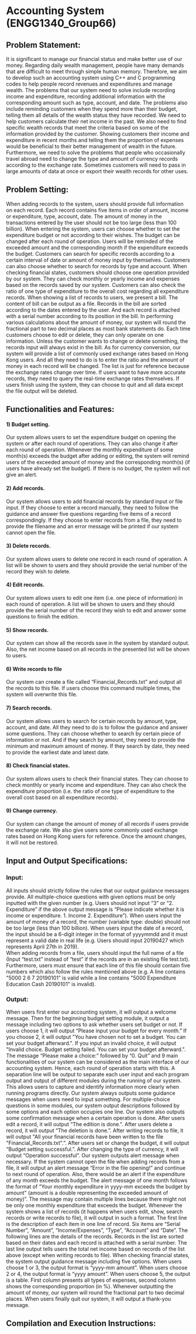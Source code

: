 # Accounting System (ENGG1340_Group66)
## Problem Statement:
It is significant to manage our financial status and make better use of our money. Regarding daily wealth management, people have many demands that are difficult to meet through simple human memory. Therefore, we aim to develop such an accounting system using C++ and C programming codes to help people record revenues and expenditures and manage wealth.
The problems that our system need to solve include recording income and expenditure, recording additional information with the corresponding amount such as type, account, and date. The problems also include reminding customers when they spend more than their budget, telling them all details of the wealth status they have recorded.  We need to help customers calculate their net income in the past. We also need to find specific wealth records that meet the criteria based on some of the information provided by the customer. Showing customers their income and expenditure in recent months and telling them the proportion of expenses would be beneficial to their better management of wealth in the future. Furthermore, we need to solve the problems that people who occasionally travel abroad need to change the type and amount of currency records according to the exchange rate. Sometimes customers will need to pass in large amounts of data at once or export their wealth records for other uses.
## Problem Setting:
When adding records to the system, users should provide full information on each record. Each record contains five items in order of amount, income or expenditure, type, account, date. The amount of money in the transactions entered by the user should not be too large (less than 100 billion).
When entering the system, users can choose whether to set the expenditure budget or not according to their wishes. The budget can be changed after each round of operation. Users will be reminded of the exceeded amount and the corresponding month if the expenditure exceeds the budget. 
Customers can search for specific records according to a certain interval of date or amount of money input by themselves. Customers can also choose whether to search for records by type and account. 
When checking financial states, customers should choose one operation provided by our system. They can check monthly or yearly income and expenses based on the records saved by our system. Customers can also check the ratio of one type of expenditure to the overall cost regarding all expenditure records.
When showing a list of records to users, we present a bill. The content of bill can be output as a file. Records in the bill are sorted according to the dates entered by the user. And each record is attached with a serial number according to its position in the bill.  In performing various calculations about the amount of money, our system will round the fractional part to two decimal places as most bank statements do.
Each time customers choose to edit or delete, they can only operate on one information. Unless the customer wants to change or delete something, the records input will always exist in the bill.
As for currency conversion, our system will provide a list of commonly used exchange rates based on Hong Kong users. And all they need to do is to enter the ratio and the amount of money in each record will be changed. The list is just for reference because the exchange rates change over time. If users want to have more accurate records, they need to query the real-time exchange rates themselves.
If users finish using the system, they can choose to quit and all data except the file output will be deleted.
## Functionalities and Features:
#### 1)	Budget setting. 
Our system allows users to set the expenditure budget on opening the system or after each round of operations. They can also change it after each round of operation. Whenever the monthly expenditure of some month(s) exceeds the budget after adding or editing, the system will remind users of the exceeded amount of money and the corresponding month(s) (if users have already set the budget). If there is no budget, the system will not give an alert.
#### 2)	Add records.
Our system allows users to add financial records by standard input or file input. If they choose to enter a record manually, they need to follow the guidance and answer five questions regarding five items of a record correspondingly. If they choose to enter records from a file, they need to provide the filename and an error message will be printed if our system cannot open the file. 
#### 3)	Delete records.
Our system allows users to delete one record in each round of operation. A list will be shown to users and they should provide the serial number of the record they wish to delete.
#### 4)	Edit records.
Our system allows users to edit one item (i.e. one piece of information) in each round of operation. A list will be shown to users and they should provide the serial number of the record they wish to edit and answer some questions to finish the edition.
#### 5)	Show records.
Our system can show all the records save in the system by standard output. Also, the net income based on all records in the presented list will be shown to users.
#### 6)	Write records to file
Our system can create a file called “Financial_Records.txt” and output all the records to this file. If users choose this command multiple times, the system will overwrite this file.
#### 7)	Search records.
Our system allows users to search for certain records by amount, type, account, and date. All they need to do is to follow the guidance and answer some questions. They can choose whether to search by certain piece of information or not. And if they search by amount, they need to provide the minimum and maximum amount of money. If they search by date, they need to provide the earliest date and latest date.
#### 8)	Check financial states.
Our system allows users to check their financial states. They can choose to check monthly or yearly income and expenditure. They can also check the expenditure proportion (i.e. the ratio of one type of expenditure to the overall cost based on all expenditure records).
#### 9)	Change currency.
Our system can change the amount of money of all records if users provide the exchange rate. We also give users some commonly used exchange rates based on Hong Kong users for reference. Once the amount changes, it will not be restored.
## Input and Output Specifications:
### Input:
All inputs should strictly follow the rules that our output guidance messages provide. 
All multiple-choice questions with given options must be only inputted with the given number (e.g. Users should not input “3” or “2. Expenditure” if the above output message is “Please indicate whether it is income or expenditure. 1. Income 2. Expenditure”).
When users input the amount of money of a record, the number (variable type: double) should not be too large (less than 100 billion).
When users input the date of a record, the input should be a 6-digit integer in the format of yyyymmdd and it must represent a valid date in real life (e.g. Users should input 20190427 which represents April 27th in 2019).  
When adding records from a file, users should input the full name of a file (Input “test.txt” instead of “test” if the records are in an existing file test.txt). Furthermore, users must ensure that each line of this file should contain five numbers which also follow the rules mentioned above (e.g. A line contains "5000 2 6 7 20190101” is valid while a line contains "5000 Expenditure Education Cash 20190101" is invalid). 
### Output:
When users first enter our accounting system, it will output a welcome message. 
Then for the beginning budget setting module, it output a message including two options to ask whether users set budget or not. If users choose 1, it will output “Please input your budget for every month.” If you choose 2, it will output "You have chosen not to set a budget. You can set your budget afterward.". If you input an invalid choice, it will output "Invalid choice. Budget setting failed. You can set your budget afterward.".
The message “Please make a choice:” followed by “0. Quit” and 9 main functionalities of our system can be considered as the main interface of our accounting system. Hence, each round of operation starts with this.
A separation line will be output to separate each user input and each program output and output of different modules during the running of our system. This allows users to capture and identify information more clearly when running programs directly.
Our system always outputs some guidance messages when users need to input something. For multiple-choice questions in some modules, our system output descriptions followed by some options and each option occupies one line.
Our system also outputs some confirmation message when a certain operation is done. After users edit a record, it will output “The edition is done.". After users delete a record, it will output “The deletion is done.”. After writing records to file, it will output "All your financial records have been written to the file "Financial_Records.txt".”. After users set or change the budget, it will output “Budget setting successful.”. After changing the type of currency, it will output “Operation successful”.
Our system outputs alert message when necessary. If the system cannot open the file when adding records from a file, it will output an alert message “Error in the file opening!” and continue to next round of operation. Also, there would be an alert if the expenditure of any month exceeds the budget. The alert message of one month follows the format of “Your monthly expenditure in yyyy-mm exceeds the budget by amount” (amount is a double representing the exceeded amount of money)”. The message may contain multiple lines because there might not be only one monthly expenditure that exceeds the budget.
Whenever the system shows a list of records (it happens when users edit, show, search records or write records to file), it will output in such a format. The first line is the description of each item in one line of record. Six items are “Serial Number”, “Amount”, “Income/Expenses”, “Type”, “Account” and “Date”. The following lines are the details of the records. Records in the list are sorted based on their dates and each record is attached with a serial number. The last line output tells users the total net income based on records of the list above (except when writing records to file).
When checking financial states, the system output guidance message including five options. When users choose 1 or 3, the output format is “yyyy-mm amount”. When users choose 2 or 4, the output format is “yyyy amount”. When users choose 5, the output is a table. First column presents all types of expenses, second column shows the corresponding proportion (in %).
Whenever outputting the amount of money, our system will round the fractional part to two decimal places.
When users finally quit our system, it will output a thank-you message.
## Compilation and Execution Instructions:
